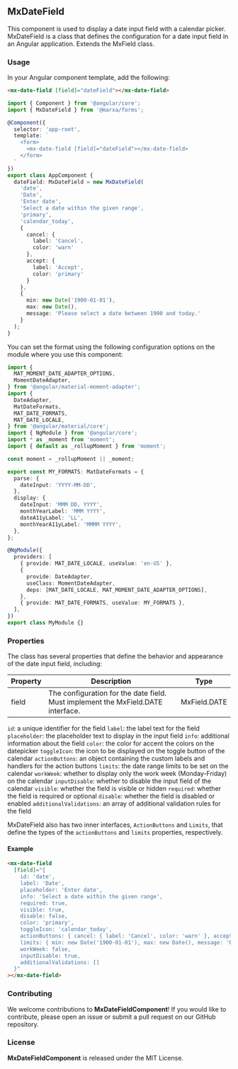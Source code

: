 ## MxDateField
This component is used to display a date input field with a calendar picker.
MxDateField is a class that defines the configuration for a date input field in an Angular application. Extends the MxField class.

### Usage
In your Angular component template, add the following:

```html
<mx-date-field [field]="dateField"></mx-date-field>
```

```ts
import { Component } from '@angular/core';
import { MxDateField } from '@marxa/forms';

@Component({
  selector: 'app-root',
  template: `
    <form>
      <mx-date-field [field]="dateField"></mx-date-field>
    </form>
  `
})
export class AppComponent {
  dateField: MxDateField = new MxDateField(
    'date',
    'Date',
    'Enter date',
    'Select a date within the given range',
    'primary',
    'calendar_today',
    {
      cancel: {
        label: 'Cancel',
        color: 'warn'
      },
      accept: {
        label: 'Accept',
        color: 'primary'
      }
    },
    {
      min: new Date('1900-01-01'),
      max: new Date(),
      message: 'Please select a date between 1900 and today.'
    }
  );
}
```

You can set the format using the following configuration options on the module where you use this component:

```ts
import {
  MAT_MOMENT_DATE_ADAPTER_OPTIONS,
  MomentDateAdapter,
} from '@angular/material-moment-adapter';
import {
  DateAdapter,
  MatDateFormats,
  MAT_DATE_FORMATS,
  MAT_DATE_LOCALE,
} from '@angular/material/core';
import { NgModule } from '@angular/core';
import * as _moment from 'moment';
import { default as _rollupMoment } from 'moment';

const moment = _rollupMoment || _moment;

export const MY_FORMATS: MatDateFormats = {
  parse: {
    dateInput: 'YYYY-MM-DD',
  },
  display: {
    dateInput: 'MMM DD, YYYY',
    monthYearLabel: 'MMM YYYY',
    dateA11yLabel: 'LL',
    monthYearA11yLabel: 'MMMM YYYY',
  },
};

@NgModule({
  providers: [
    { provide: MAT_DATE_LOCALE, useValue: 'en-US' },
    {
      provide: DateAdapter,
      useClass: MomentDateAdapter,
      deps: [MAT_DATE_LOCALE, MAT_MOMENT_DATE_ADAPTER_OPTIONS],
    },
    { provide: MAT_DATE_FORMATS, useValue: MY_FORMATS },
  ],
})
export class MyModule {}
```


### Properties
The class has several properties that define the behavior and appearance of the date input field, including:

| Property | Description | Type |
|----------|-------------|------|
| field    | The configuration for the date field. Must implement the MxField.DATE interface. | MxField.DATE |

`id`: a unique identifier for the field
`label`: the label text for the field
`placeholder`: the placeholder text to display in the input field
`info`: additional information about the field
`color`: the color for accent the colors on the datepicker
`toggleIcon`: the icon to be displayed on the toggle button of the calendar
`actionButtons`: an object containing the custom labels and handlers for the action buttons
`limits`: the date range limits to be set on the calendar
`workWeek`: whether to display only the work week (Monday-Friday) on the calendar
`inputDisable`: whether to disable the input field of the calendar
`visible`: whether the field is visible or hidden
`required`: whether the field is required or optional
`disable`: whether the field is disabled or enabled
`additionalValidations`: an array of additional validation rules for the field

MxDateField also has two inner interfaces, `ActionButtons` and `Limits`, that define the types of the `actionButtons` and `limits` properties, respectively.


#### Example 
```html
<mx-date-field
  [field]="{
    id: 'date',
    label: 'Date',
    placeholder: 'Enter date',
    info: 'Select a date within the given range',
    required: true,
    visible: true,
    disable: false,
    color: 'primary',
    toggleIcon: 'calendar_today',
    actionButtons: { cancel: { label: 'Cancel', color: 'warn' }, accept: { label: 'Accept', color: 'primary' } },
    limits: { min: new Date('1900-01-01'), max: new Date(), message: 'Please select a date between 1900 and today.' },
    workWeek: false,
    inputDisable: true,
    additionalValidations: []
  }"
></mx-date-field>
```

### Contributing
We welcome contributions to **MxDateFieldComponent**! If you would like to contribute, please open an issue or submit a pull request on our GitHub repository.

### License
**MxDateFieldComponent** is released under the MIT License.
